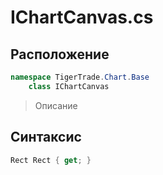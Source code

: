 
# IChartCanvas.cs
## Расположение
```csharp
namespace TigerTrade.Chart.Base  
    class IChartCanvas
```

> Описание

## Синтаксис
```csharp
Rect Rect { get; }
```
